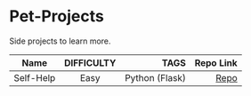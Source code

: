# Pet-Projects
Side projects to learn more.


| Name      | DIFFICULTY  | TAGS  | Repo Link |
| ------------- |:----------------:| -----------:|------:| 
| Self-Help |  Easy | Python (Flask) |<a href="https://github.com/Nowshin1077/Self-Help"> Repo </a>|


